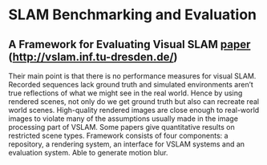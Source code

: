 # SLAM Benchmarking and Evaluation

## A Framework for Evaluating Visual SLAM [paper](http://www.bmva.org/bmvc/2009/Papers/Paper396/Paper396.pdf) (http://vslam.inf.tu-dresden.de/)

Their main point is that there is no performance measures for visual SLAM. Recorded sequences lack ground truth and simulated environments aren’t true reflections of what we might see in the real world. Hence by using rendered scenes, not only do we get ground truth but also can recreate real world scenes. High-quality rendered images are close enough to real-world images to violate many of the assumptions usually made in the image processing part of VSLAM. Some papers give quantitative results on restricted scene types. Framework consists of four components: a repository, a rendering system, an interface for VSLAM systems and an evaluation system. Able to generate motion blur.
